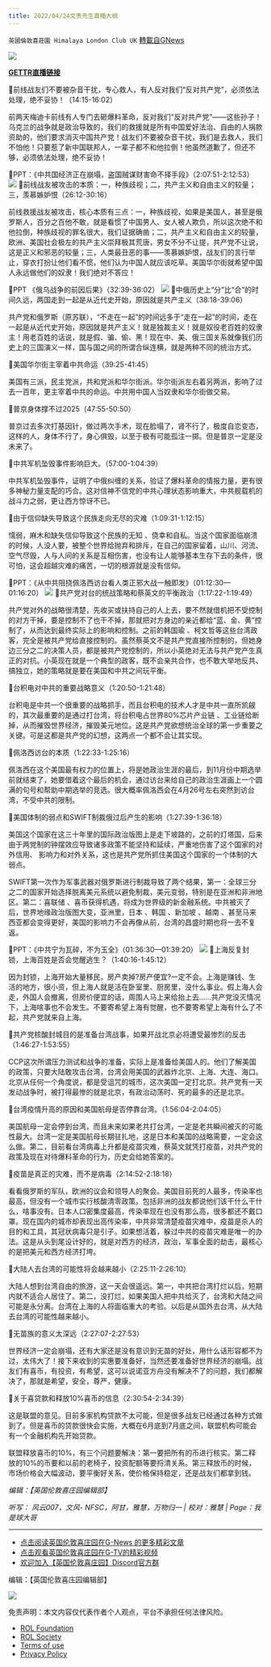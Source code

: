 ```yaml
---
title: 2022/04/24文贵先生直播大纲
---
```

`英國倫敦喜莊園 Himalaya London Club UK` [轉載自GNews](https://gnews.org/zh-hans/2407085/)

![](https://assets.gnews.org/wp-content/uploads/2022/04/2402.jpg)



[**GETTR直播链接**](https://gettr.com/post/p16w4d7c25f)

🔷前线战友们不要被杂音干扰，专心救人，有人反对我们“反对共产党”，必须依法处理，绝不妥协！（14:15-16:02）

前两天梅迪卡前线有人专门去砸爆料革命，反对我们“反对共产党”——这些孙子！乌克兰的战争就是政治导致的，我们的救援就是所有中国爱好法治、自由的人捐款资助的，他们要求消灭中国共产党！战友们不要被杂音干扰，我们是去救人，我们不怕他！只要惹了新中国联邦人，一辈子都不和他拉倒！他虽然道歉了，但还不够，必须依法处理，绝不妥协！

🔷PPT：《中共国经济正在崩塌，盗国贼谋财害命不择手段》（2:07:51-2:12:53）
[![](https://express.adobe.com/page/UkcaQN7N2pzwB/images/5b26ffd0-15a2-46fe-ab26-a9fb5306eb0b.png?asset_id=d1dc9f54-4e20-4f34-bd99-e852ed4ecc3e&amp;img_etag=%2217ff6fc2e2c27321a6e1c4aae2495bee%22&amp;size=1024)](https://express.adobe.com/page/UkcaQN7N2pzwB/images/5b26ffd0-15a2-46fe-ab26-a9fb5306eb0b.png?asset_id=d1dc9f54-4e20-4f34-bd99-e852ed4ecc3e&amp;img_etag=%2217ff6fc2e2c27321a6e1c4aae2495bee%22&amp;size=1024)
🔷前线战友被攻击的本质：一，种族歧视；二，共产主义和自由主义的较量；三，羡慕嫉妒恨（26:12-30:16）

前线救援战友被攻击，核心本质有三点：一，种族歧视，如果是美国人，甚至是俄罗斯人，百分之百他不敢，就是看惯了中国男人、女人被人欺负，所以这次绝不和他拉倒，种族歧视的罪名很大，我们证据确凿；二，共产主义和自由主义的较量，欧洲、美国社会极左的共产主义崇拜极其荒唐，男女不分不让提，共产党不让说，这是正义和邪恶的较量；三，人类最丑恶的事——羡慕嫉妒恨，战友们的言行举止，穿衣打扮让他们看不惯，他们认为中国人就应该吃草。美国华尔街就希望中国人永远做他们的奴隶！我们绝对不答应！

🔷PPT 《俄乌战争的前因后果》（32:39-36:02）
[![](https://express.adobe.com/page/UkcaQN7N2pzwB/images/ba3f24b2-12e0-4519-a945-6dbe5c2c8caf.png?asset_id=6f8d98c5-9874-4289-bb29-7d8a05b999b3&amp;img_etag=%2247589bf97678826b83bc75afe8584151%22&amp;size=1024)](https://express.adobe.com/page/UkcaQN7N2pzwB/images/ba3f24b2-12e0-4519-a945-6dbe5c2c8caf.png?asset_id=6f8d98c5-9874-4289-bb29-7d8a05b999b3&amp;img_etag=%2247589bf97678826b83bc75afe8584151%22&amp;size=1024)
🔷中俄历史上“分”比“合”的时间久远，两国走到一起是从近代史开始，原因就是共产主义（38:18-39:06）

共产党和俄罗斯（原苏联），“不走在一起”的时间远多于“走在一起”的时间，走在一起是从近代史开始，原因就是共产主义！就是独裁主义！就是奴役老百姓的奴隶主！用老百姓的话说，就是假、骗、偷、黑！现在中、美、俄三国关系就像我们历史上的三国演义一样，国与国之间的所谓合纵连横，就是两种不同的统治方式。

🔷美国华尔街主宰着中共命运（39:25-41:45）

美国有三派，民主党派，共和党派和华尔街派。华尔街派左右着另两派，影响了过去一百年，更主宰着中共的命运。中共用中国人当奴隶和华尔街做交易。

🔷普京身体撑不过2025（47:55-50:50）

普京过去多次打基因针，做过两次手术，现在脸塌了，肾不行了，极度自恋变态，这样的人，身体不行了，身心俱毁，以至于极有可能孤注一掷。但是普京一定是没未来了。

🔷中共军机坠毁事件影响巨大。（57:00-1:04:39）

中共军机坠毁事件，证明了中俄纠缠的关系，验证了爆料革命的情报力量，更有很多神秘力量支配的巧合。这对信神不信党的中共心理状态影响重大，中共舰载机的战斗力之弱，更让西方惊讶不已。

🔷由于信仰缺失导致这个民族走向无尽的灾难（1:09:31-1:12:15）

懦弱，麻木和缺失信仰导致这个民族的无知 、侥幸和自私。当这个国家面临崩溃的时候，人没人要，被整个世界给抛弃和排斥，在自己的国家留着，山川、河流、空气尽毁，人与人间的关系是互相伤害，也没有让人能够基本生存下去的条件，很可怕，这会超越灾难的痛苦，一切的根源就是没有信仰。

🔷PPT：《从中共阻挠佩洛西访台看人类正邪大战一触即发》（01:12:30—01:16:20）
[![](https://express.adobe.com/page/UkcaQN7N2pzwB/images/63d41322-aeb4-4d79-8fe1-b2d1118c686e.png?asset_id=881d8a59-5cdf-45aa-9066-3dfd2176b874&amp;img_etag=%22c76f84f5b48194c024a8918355a47660%22&amp;size=1024)](https://express.adobe.com/page/UkcaQN7N2pzwB/images/63d41322-aeb4-4d79-8fe1-b2d1118c686e.png?asset_id=881d8a59-5cdf-45aa-9066-3dfd2176b874&amp;img_etag=%22c76f84f5b48194c024a8918355a47660%22&amp;size=1024)
🔷共产党对台的统战策略和蔡英文的平衡政治（1:17:22-1:19:49）

共产党对外的战略很清楚，先收买或扶持自己的人上去，要不然就借机把不受控制的对方干掉，要是控制不了也干不掉，那就把对方身边的亲近都给“蓝、金、黄”控制了，从而达到最终实际上的影响和控制。之前的韩国瑜 、柯文哲等这些台湾政客，完全是被共产党给直接控制的。虽然蔡英文不是共产党直接所控制的，但她身边三分之二的决策人员，都是被共产党控制的，所以小英绝对无法与共产党产生真正的对抗。小英现在就是一个典型的政客，既不会亲共合作，也不敢大举地反共、 搞独立，她的策略就是要在美国和中共之间玩平衡。

🔷台积电对中共的重要战略意义（1:20:50-1:21:48）

台积电是中共一个很重要的战略抓手，而且台积电的技术人才是中共一直所凯觎的，其次最重要的是通过打台湾，将台积电占世界80%芯片产业链 、工业链给断掉，从而摧毁世界经济，摧毁美元地位。这是共产党欲想统治全球的第一步重要之关键。可是这都是共产党的幻想，这两点一个都不会让其实现。

🔷佩洛西访台的本质（1:22:33-1:25:16）

佩洛西在这个美国最有权力的位置上，将是她政治生涯的最后，到11月份中期选举前就结束了，她要借着这个最后的机会，通过访台来给自己的政治生涯画上一个圆满的句号和帮助中期选举的竞选。很大概率佩洛西会在4月26号左右突然到访台湾，不受中共的限制。

🔷美国体制的弱点和SWIFT制裁俄过后产生的影响（1:27:39-1:36:18）

美国这个国家在这三十年里的国际政治版图上是走下坡路的，之前的灯塔国，后来由于两党制的钟摆效应导致诸多政策不能坚持和延续，严重地伤害了这个国家的对外信用、 影响力和对外关系，这也是共产党所抓住美国这个国家的一个体制的大弱点。

SWIFT第一次作为军事武器对俄罗斯进行制裁导致了两个结果，第一：全球三分之二的国家开始选择脱离美元系统以避免制裁，美元变弱，特别是在亚洲和非洲地区。第二：喜联储 、喜币获得机遇，将成为世界级的新金融系统。中共被灭了后，世界地缘政治版图大变，亚洲里，日本 、韩国 、新加坡 、越南 、甚至马来西亚都会变得更好，美国的影响力不会再像从前，台湾的昌盛时期也将一去不复返。

🔷PPT：《中共宁为瓦碎，不为玉全》（01:36:30—01:39:20）
[![](https://express.adobe.com/page/UkcaQN7N2pzwB/images/51e352dc-3fed-4ac4-a9eb-5fa41fd0af07.png?asset_id=264b3be3-f522-4756-a52f-197a2c6c20f2&amp;img_etag=%22190d1bafb7dcbcda5ad8dff7c19a0fe5%22&amp;size=1024)](https://express.adobe.com/page/UkcaQN7N2pzwB/images/51e352dc-3fed-4ac4-a9eb-5fa41fd0af07.png?asset_id=264b3be3-f522-4756-a52f-197a2c6c20f2&amp;img_etag=%22190d1bafb7dcbcda5ad8dff7c19a0fe5%22&amp;size=1024)
🔷上海反复封锁，上海百姓是否会觉醒逃生？（1:40:16-1:45:12）

因为封锁，上海开始大量移民，房产卖掉?房产便宜?一定不会。上海是赚钱、生活的地方，很小资，但上海人就是活在卧室里、厨房里，没什么事业。假上海人会走，外国人会撤离，但房价便宜的话，周围人马上来给抬上去……共产党没灭情况下，上海啥事也不会发生。不要寄希望上海有觉醒，也不要寄希望上海有什么了不起，共产党就来自上海。

🔷共产党核酸封城目的是准备台湾战事，如果开战北京必将遭受最惨烈的反击（1:46:27-1:53:55）

CCP这次所谓压力测试和战争的准备，实际上是准备给美国人的。他们了解美国的政策，只要大陆敢攻击台湾，台湾会用美国的武器炸北京、上海、大连、海口。北京从任何一个角度说，都是受诅咒的城市，这次美国一定打北京。共产党有一天发动战争时，被打得最惨的就是北京，有政治动荡时、死的最多的还是北京。

🔷台湾疫情升高的原因和美国航母是否停靠台湾。（1:56:04-2:04:05）

美国航母一定会停到台湾，而且未来如果老共打台湾，一定是老共瞬间被灭的可能性最大。台湾一定是美国航母长期驻扎地，这是日本和美国的战略需要，一定会这么做。第二，目前看台湾病毒上升都是疫苗灾难，蔡英文就凭打疫苗，对共产党的政策及现在对待爆料革命的行为，历史会给她答案的。

🔷疫苗是真正的灾难，而不是病毒（2:14:52-2:18:18）

看看俄罗斯的军队，欧洲的议会和领导人的聚会。美国目前死的人最多，传染率也最高，但没有一个城市实行核酸清零政策。包括非洲的战友都说他们该干什么干什么，啥事没有。日本人口密集度最高，传染率现在也没有那么高，很多都还不戴口罩。现在国内的城市却表现出高传染率，中共非常清楚疫苗灾难中，疫苗是杀人的目的和工具，其冠状病毒只是引子。如果想活着，躲过中共的疫苗灾难是唯一的办法。这是从头到尾设计好的，就是对西方的经济，政治，军事全面的劫击，最核心的是把美元和西方经济打垮。

🔷大陆人去台湾的可能性将会越来越小（2:25:11-2:26:10）

大陆人想到台湾自由的旅游，这一天会很遥远。第一，中共把台湾打烂以后，短期内就不适合人居住了。第二，没打烂，如果美国人把中共给灭了，台湾和大陆之间可能是永分离。台湾在上海的人将面临重大的考验。以后是从国外去台湾，从大陆去台湾的可能性越来越小。

🔷无苗族的意义太深远（2:27:07-2:27:53）

世界经济一定会崩塌，还有大家还是没有意识到无苗的好处，用什么话形容都不为过，太伟大了！接下来收到的实惠要准备好，当然还要准备好世界经济的崩塌。战友们有喜币，有投资，有希望，这可以说诺亚方舟没有解决不了的问题，我们都解决了，那就是希望，安全，尊严，健康。

🔷关于喜贷款和释放10%喜币的信息（2:30:54-2:34:39）

这是联盟的意见。目前多家机构贷款不太可能，但是很多战友已经通过各种方式做到了。但是喜币的贷款很快会实施，大概在6月底到7月底之间，联盟机构可能会有一个金融机构先开始贷款。

联盟释放喜币的10%，有三个问题要解决：第一要把所有的币进行核实。第二释放的10%的币要和以前的老椅子，投资配额等要捋清关系。第三释放币的时候，市场价格会大幅波动，要平衡好关系，使价格保持稳定，还是战友们都拿到钱。

*编辑：【英国伦敦喜庄园编辑部】*

*听写： 风云007，文风- NFSC，阿甘，雅慧，万物归一* *| 校对：雅慧* *| Page：我是球大哥*

* * *

- [点击阅读英国伦敦喜庄园在G-News 的更多精彩文章](https://gnews.org/zh-hans/author/himalaya_hawk/)
- [点击观看英国伦敦喜庄园在G-TV的精彩视频](https://gtv.org/web/#/UserInfo/5ee680a45bd6f123dd104807)
- [欢迎加入【英国伦敦喜庄园】Discord官方群](https://discord.gg/VsNaHaMUsy)


编辑：【英国伦敦喜庄园编辑部】

![](https://assets.gnews.org/wp-content/uploads/2022/04/HHS_QRCode_up_220405.jpg)



 

免责声明：本文内容仅代表作者个人观点，平台不承担任何法律风险。

- [ROL Foundation](https://rolfoundation.org/)
- [ROL Society](https://rolsociety.org/)
- [Terms of use](https://gnews.org/terms-of-use-3/)
- [Privacy Policy](https://gnews.org/privacy-policy/)
